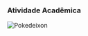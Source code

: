 <h3>Atividade Acadêmica</h3>

![Pokedeixon](https://user-images.githubusercontent.com/100284435/167147778-c4e9966b-c55a-43b5-85df-ae7dc9adf8dc.png)
